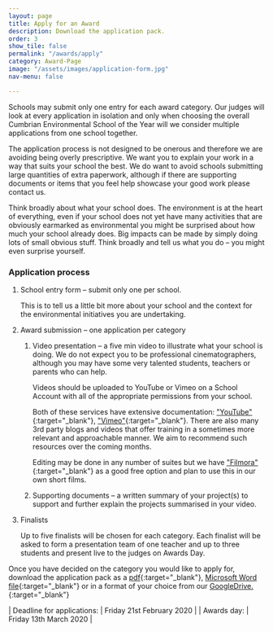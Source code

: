 ```yaml
---
layout: page
title: Apply for an Award
description: Download the application pack.
order: 3
show_tile: false
permalink: "/awards/apply"
category: Award-Page
image: "/assets/images/application-form.jpg"
nav-menu: false

---
```

Schools may submit only one entry for each award category. Our judges will look at every application in isolation and only when choosing the overall Cumbrian Environmental School of the Year will we consider multiple applications from one school together.

The application process is not designed to be onerous and therefore we are avoiding being overly prescriptive. We want you to explain your work in a way that suits your school the best. We do want to avoid schools submitting large quantities of extra paperwork, although if there are supporting documents or items that you feel help showcase your good work please contact us.

Think broadly about what your school does. The environment is at the heart of everything, even if your school does not yet have many activities that are obviously earmarked as environmental you might be surprised about how much your school already does. Big impacts can be made by simply doing lots of small obvious stuff. Think broadly and tell us what you do – you might even surprise yourself.

### Application process

1. School entry form – submit only one per school.

   This is to tell us a little bit more about your school and the context for the environmental initiatives you are undertaking.
2. Award submission – one application per category
   1. Video presentation – a five min video to illustrate what your school is doing. We do not expect you to be professional cinematographers, although you may have some very talented students, teachers or parents who can help.

      Videos should be uploaded to YouTube or Vimeo on a School Account with all of the appropriate permissions from your school.

      Both of these services have extensive documentation: ["YouTube"](https://support.google.com/youtube/answer/57407?hl=en-GB&ref_topic=9257439){:target="_blank"},
      ["Vimeo"](https://help.vimeo.com/hc/en-us/categories/201496018-Uploading-to-Vimeo){:target="_blank"}.  There are also many 3rd party blogs and videos that offer training in a sometimes more relevant and approachable manner.  We aim to recommend such resources over the coming months.

      Editing may be done in any number of suites but we have ["Filmora"](https://filmora.wondershare.com/){:target="_blank"} as a good free option and plan to use this in our own short films.
   2. Supporting documents – a written summary of your project(s) to support and further explain the projects summarised in your video.
3. Finalists

   Up to five finalists will be chosen for each category. Each finalist will be asked to form a presentation team of one teacher and up to three students and present live to the judges on Awards Day.

Once you have decided on the category you would like to apply for, download the application pack as a [pdf](https://docs.google.com/document/d/1DzWjd1bNIjAkNYeFtGmWbNMDkVqrWVVari4ANgWFito/export?format=pdf){:target="_blank"}, [Microsoft Word file](https://docs.google.com/document/d/1DzWjd1bNIjAkNYeFtGmWbNMDkVqrWVVari4ANgWFito/export?format=docx){:target="_blank"} or in a format of your choice from our [GoogleDrive.](https://docs.google.com/document/d/1DzWjd1bNIjAkNYeFtGmWbNMDkVqrWVVari4ANgWFito/edit?usp=sharingexport){:target="_blank"}

| Deadline for applications: | Friday 21st February 2020 | 
| Awards day: | Friday 13th March 2020 |